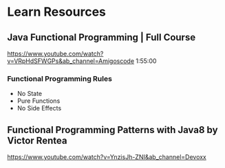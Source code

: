 # Learn Resources
## Java Functional Programming | Full Course
https://www.youtube.com/watch?v=VRpHdSFWGPs&ab_channel=Amigoscode
1:55:00 
### Functional Programming Rules
- No State
- Pure Functions
- No Side Effects


## Functional Programming Patterns with Java8 by Victor Rentea
https://www.youtube.com/watch?v=YnzisJh-ZNI&ab_channel=Devoxx



